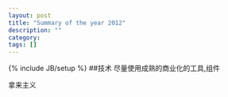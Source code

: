 ```yaml
---
layout: post
title: "Summary of the year 2012"
description: ""
category: 
tags: []
---
```

{% include JB/setup %}
##技术
尽量使用成熟的商业化的工具,组件

拿来主义